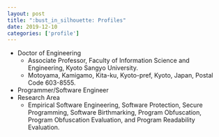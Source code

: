 ```yaml
---
layout: post
title: ":bust_in_silhouette: Profiles"
date: 2019-12-10
categories: ['profile']
---
```


* Doctor of Engineering
    * Associate Professor, Faculty of Information Science and Engineering, Kyoto Sangyo University.
    * Motoyama, Kamigamo, Kita-ku, Kyoto-pref, Kyoto, Japan, Postal Code 603-8555.
* Programmer/Software Engineer
* Research Area
    * Empirical Software Engineering, Software Protection, Secure Programming, Software Birthmarking, Program Obfuscation, Program Obfuscation Evaluation, and Program Readability Evaluation.
